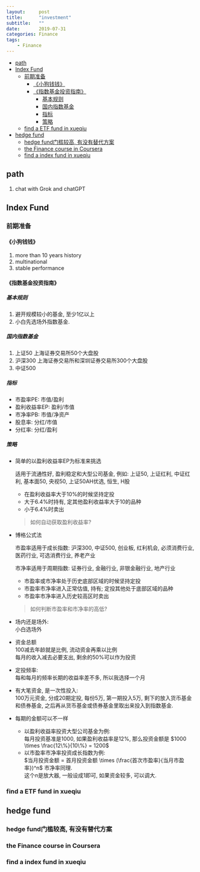 ```yaml
---
layout:     post
title:      "investment"
subtitle:   ""
date:       2019-07-31
categories: Finance
tags:
    - Finance
---
```


- [path](#path)
- [Index Fund](#index-fund)
  - [前期准备](#前期准备)
    - [《小狗钱钱》](#小狗钱钱)
    - [《指数基金投资指南》](#指数基金投资指南)
      - [基本规则](#基本规则)
      - [国内指数基金](#国内指数基金)
      - [指标](#指标)
      - [策略](#策略)
  - [find a ETF fund in xueqiu](#find-a-etf-fund-in-xueqiu)
- [hedge fund](#hedge-fund)
  - [hedge fund门槛较高, 有没有替代方案](#hedge-fund门槛较高-有没有替代方案)
  - [the Finance course in Coursera](#the-finance-course-in-coursera)
  - [find a index fund in xueqiu](#find-a-index-fund-in-xueqiu)

## path

1. chat with Grok and chatGPT

## Index Fund

### 前期准备  

#### 《小狗钱钱》

1. more than 10 years history
2. multinational
3. stable performance

#### 《指数基金投资指南》

##### 基本规则

1. 避开规模较小的基金, 至少1亿以上
2. 小白先选场外指数基金.

##### 国内指数基金

1. 上证50
   上海证券交易所50个大盘股
2. 沪深300
   上海证券交易所和深圳证券交易所300个大盘股
3. 中证500

##### 指标

   - 市盈率PE: 市值/盈利
   - 盈利收益率EP: 盈利/市值
   - 市净率PB: 市值/净资产
   - 股息率: 分红/市值
   - 分红率: 分红/盈利

##### 策略

- 简单的以盈利收益率EP为标准来挑选  

  适用于流通性好, 盈利稳定和大型公司基金, 例如: 上证50, 上证红利, 中证红利, 基本面50, 央视50, 上证50AH优选, 恒生, H股
   - 在盈利收益率大于10%的时候坚持定投
   - 大于6.4%时持有, 定其他盈利收益率大于10的品种
   - 小于6.4%时卖出

   > 如何自动获取盈利收益率?

- 博格公式法

  市盈率适用于成长指数: 沪深300, 中证500, 创业板, 红利机会, 必须消费行业, 医药行业, 可选消费行业, 养老产业  

  市净率适用于周期指数: 证券行业, 金融行业, 非银金融行业, 地产行业

  - 市盈率或市净率处于历史底部区域的时候坚持定投
  - 市盈率市净率进入正常估值, 持有; 定投其他处于底部区域的品种
  - 市盈率市净率进入历史较高区时卖出

  > 如何判断市盈率和市净率的高低?

- 场内还是场外:  
  小白选场外 
- 资金总额  
  100减去年龄就是比例, 流动资金再乘以比例  
  每月的收入减去必要支出, 剩余的50%可以作为投资
- 定投频率:  
  每和每月的频率长期的收益率差不多, 所以我选择一个月
- 有大笔资金, 是一次性投入:  
  100万元资金, 分成20期定投, 每份5万, 第一期投入5万, 剩下的放入货币基金和债券基金, 之后再从货币基金或债券基金里取出来投入到指数基金.
- 每期的金额可以不一样  
  - 以盈利收益率投资大型公司基金为例:  
  每月投资基准是1000, 如果盈利收益率是12%, 那么投资金额是 $1000 \times \frac{12\%}{10\%} = 1200$
  - 以市盈率市净率投资成长指数为例:  
  $当月投资金额 = 首月投资金额 \times (\frac{首次市盈率}{当月市盈率})^n$
  市净率同理.  
  这个$n$是放大器, 一般设成1即可, 如果资金较多, 可以调大.


  
### find a ETF fund in xueqiu

## hedge fund

### hedge fund门槛较高, 有没有替代方案
### the Finance course in Coursera
### find a index fund in xueqiu
